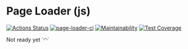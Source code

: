 # Page Loader (js)

[![Actions Status](https://github.com/zluuba/fullstack-javascript-project-4/workflows/hexlet-check/badge.svg)](https://github.com/zluuba/fullstack-javascript-project-4/actions)
[![page-loader-ci](https://github.com/zluuba/fullstack-javascript-project-4/actions/workflows/project-ci.yml/badge.svg)](https://github.com/zluuba/fullstack-javascript-project-4/actions/workflows/project-ci.yml)
[![Maintainability](https://api.codeclimate.com/v1/badges/a59b43fcc22af3a5ea73/maintainability)](https://codeclimate.com/github/zluuba/fullstack-javascript-project-4/maintainability)
[![Test Coverage](https://api.codeclimate.com/v1/badges/a59b43fcc22af3a5ea73/test_coverage)](https://codeclimate.com/github/zluuba/fullstack-javascript-project-4/test_coverage)



Not ready yet ˙◠˙
